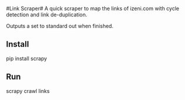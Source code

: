 #Link Scraper#
A quick scraper to map the links of izeni.com with cycle detection and link de-duplication.

Outputs a set to standard out when finished.

## Install ##

pip install scrapy

## Run ##

scrapy crawl links

